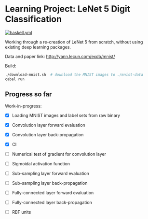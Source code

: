 # Learning Project: LeNet 5 Digit Classification

[![haskell.yml](https://github.com/lancelet/digit-from-scratch/workflows/Haskell%20CI/badge.svg)](https://github.com/lancelet/digit-from-scratch/actions?query=workflow%3A%22Haskell+CI%22)

Working through a re-creation of LeNet 5 from scratch, without using existing
deep learning packages.

Data and paper link: http://yann.lecun.com/exdb/mnist/

Build:

``` sh
./download-mnist.sh  # download the MNIST images to ./mnist-data
cabal run
```

## Progress so far

Work-in-progress:
  - [x] Loading MNIST images and label sets from raw binary
  - [x] Convolution layer forward evaluation
  - [x] Convolution layer back-propagation
  - [x] CI
  - [ ] Numerical test of gradient for convolution layer
  - [ ] Sigmoidal activation function
  - [ ] Sub-sampling layer forward evaluation
  - [ ] Sub-sampling layer back-propagation
  - [ ] Fully-connected layer forward evaluation
  - [ ] Fully-connected layer back-propagation
  - [ ] RBF units

